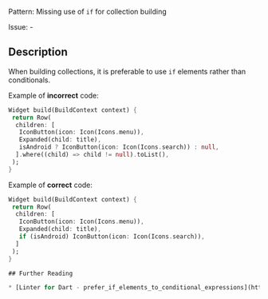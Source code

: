 Pattern: Missing use of `if` for collection building

Issue: -

## Description

When building collections, it is preferable to use `if` elements rather than
conditionals.

Example of **incorrect** code:
```dart
Widget build(BuildContext context) {
 return Row(
  children: [
   IconButton(icon: Icon(Icons.menu)),
   Expanded(child: title),
   isAndroid ? IconButton(icon: Icon(Icons.search)) : null,
  ].where((child) => child != null).toList(),
 );
}
```

Example of **correct** code:
```dart
Widget build(BuildContext context) {
 return Row(
  children: [
   IconButton(icon: Icon(Icons.menu)),
   Expanded(child: title),
   if (isAndroid) IconButton(icon: Icon(Icons.search)),
  ]
 );
}

## Further Reading

* [Linter for Dart - prefer_if_elements_to_conditional_expressions](https://dart.dev/tools/linter-rules/prefer_if_elements_to_conditional_expressions)